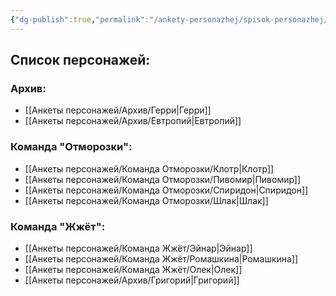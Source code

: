```yaml
---
{"dg-publish":true,"permalink":"/ankety-personazhej/spisok-personazhej/"}
---
```



## Список персонажей:
### Архив:
- [[Анкеты персонажей/Архив/Герри\|Герри]]
- [[Анкеты персонажей/Архив/Евтропий\|Евтропий]]

### Команда "Отморозки":
- [[Анкеты персонажей/Команда Отморозки/Клотр\|Клотр]]
- [[Анкеты персонажей/Команда Отморозки/Пивомир\|Пивомир]]
- [[Анкеты персонажей/Команда Отморозки/Спиридон\|Спиридон]]
- [[Анкеты персонажей/Команда Отморозки/Шлак\|Шлак]]

### Команда "Жжёт":
- [[Анкеты персонажей/Команда Жжёт/Эйнар\|Эйнар]]
- [[Анкеты персонажей/Команда Жжёт/Ромашкина\|Ромашкина]]
- [[Анкеты персонажей/Команда Жжёт/Олек\|Олек]]
- [[Анкеты персонажей/Архив/Григорий\|Григорий]]